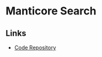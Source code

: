 # Manticore Search

## Links

- [Code Repository](https://github.com/manticoresoftware/manticoresearch)
